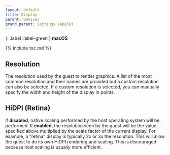 ```yaml
---
layout: default
title: Display
parent: Devices
grand_parent: Settings (Apple)
---
```

{: .label .label-green }
**macOS**

{% include toc.md %}

## Resolution
The resolution used by the guest to render graphics. A list of the most common resolution and their names are provided but a custom resolution can also be selected. If a custom resolution is selected, you can manually specify the width and height of the display in points.

## HiDPI (Retina)
If **disabled**, native scaling performed by the host operating system will be performed. If **enabled**, the resolution seen by the guest will be the value specified above multiplied by the scale factor of the current display. For example, a "retina" display is typically 2x or 3x the resolution. This will allow the guest to do its own HiDPI rendering and scaling. This is discouraged because host scaling is usually more efficient.
